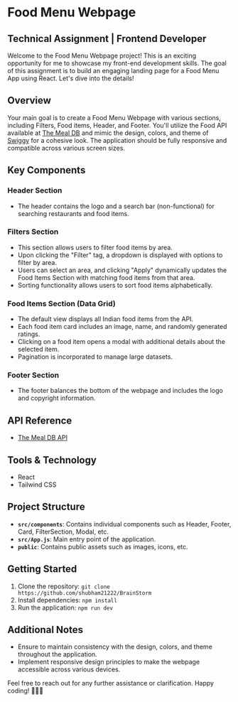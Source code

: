 # Food Menu Webpage

## Technical Assignment | Frontend Developer

Welcome to the Food Menu Webpage project! This is an exciting opportunity for me to showcase my front-end development skills. The goal of this assignment is to build an engaging landing page for a Food Menu App using React. Let's dive into the details!

## Overview

Your main goal is to create a Food Menu Webpage with various sections, including Filters, Food items, Header, and Footer. You'll utilize the Food API available at [The Meal DB](https://www.themealdb.com/api.php) and mimic the design, colors, and theme of [Swiggy](https://www.swiggy.com/) for a cohesive look. The application should be fully responsive and compatible across various screen sizes.

## Key Components

### Header Section

- The header contains the logo and a search bar (non-functional) for searching restaurants and food items.

### Filters Section

- This section allows users to filter food items by area.
- Upon clicking the "Filter" tag, a dropdown is displayed with options to filter by area.
- Users can select an area, and clicking "Apply" dynamically updates the Food Items Section with matching food items from that area.
- Sorting functionality allows users to sort food items alphabetically.

### Food Items Section (Data Grid)

- The default view displays all Indian food items from the API.
- Each food item card includes an image, name, and randomly generated ratings.
- Clicking on a food item opens a modal with additional details about the selected item.
- Pagination is incorporated to manage large datasets.

### Footer Section

- The footer balances the bottom of the webpage and includes the logo and copyright information.

## API Reference

- [The Meal DB API](https://www.themealdb.com/api.php)

## Tools & Technology

- React
- Tailwind CSS


## Project Structure

- **`src/components`**: Contains individual components such as Header, Footer, Card, FilterSection, Modal, etc.
- **`src/App.js`**: Main entry point of the application.
- **`public`**: Contains public assets such as images, icons, etc.

## Getting Started

1. Clone the repository: `git clone https://github.com/shubham21222/BrainStorm`
2. Install dependencies: `npm install`
3. Run the application: `npm run dev`

## Additional Notes

- Ensure to maintain consistency with the design, colors, and theme throughout the application.
- Implement responsive design principles to make the webpage accessible across various devices.

Feel free to reach out for any further assistance or clarification. Happy coding! 🚀🍔🍕
